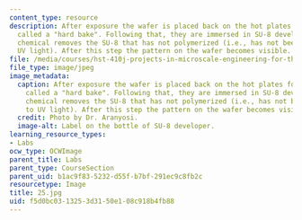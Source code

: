 ```yaml
---
content_type: resource
description: After exposure the wafer is placed back on the hot plates for a process
  called a "hard bake". Following that, they are immersed in SU-8 developer. This
  chemical removes the SU-8 that has not polymerized (i.e., has not been exposed to
  UV light). After this step the pattern on the wafer becomes visible.
file: /media/courses/hst-410j-projects-in-microscale-engineering-for-the-life-sciences-spring-2007/f5d0bc0313253d3150e108c918b4fb88_25.jpg
file_type: image/jpeg
image_metadata:
  caption: After exposure the wafer is placed back on the hot plates for a process
    called a "hard bake". Following that, they are immersed in SU-8 developer. This
    chemical removes the SU-8 that has not polymerized (i.e., has not been exposed
    to UV light). After this step the pattern on the wafer becomes visible.
  credit: Photo by Dr. Aranyosi.
  image-alt: Label on the bottle of SU-8 developer.
learning_resource_types:
- Labs
ocw_type: OCWImage
parent_title: Labs
parent_type: CourseSection
parent_uid: b1ac9f83-5232-d55f-b7bf-291ec9c8fb2c
resourcetype: Image
title: 25.jpg
uid: f5d0bc03-1325-3d31-50e1-08c918b4fb88
---
```


